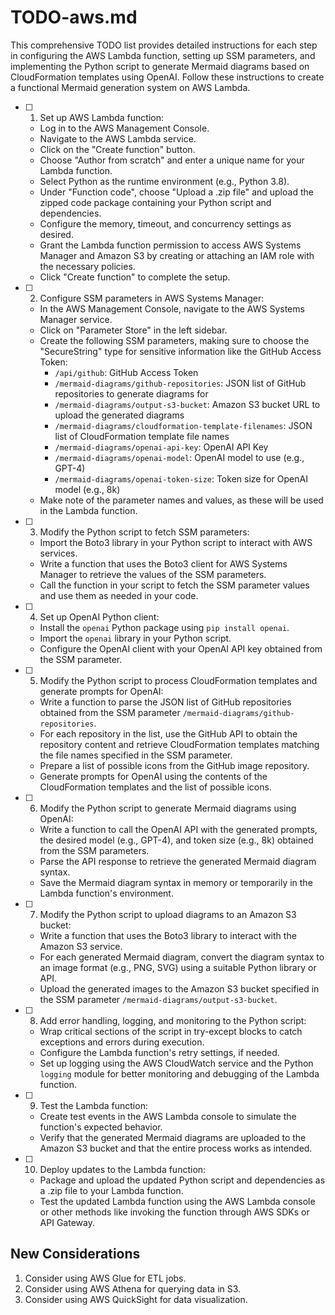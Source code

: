 # TODO-aws.md
This comprehensive TODO list provides detailed instructions for each step in configuring the AWS Lambda function, setting up SSM parameters, and implementing the Python script to generate Mermaid diagrams based on CloudFormation templates using OpenAI. Follow these instructions to create a functional Mermaid generation system on AWS Lambda.

- [ ] 1. Set up AWS Lambda function:
  - Log in to the AWS Management Console.
  - Navigate to the AWS Lambda service.
  - Click on the "Create function" button.
  - Choose "Author from scratch" and enter a unique name for your Lambda function.
  - Select Python as the runtime environment (e.g., Python 3.8).
  - Under "Function code", choose "Upload a .zip file" and upload the zipped code package containing your Python script and dependencies.
  - Configure the memory, timeout, and concurrency settings as desired.
  - Grant the Lambda function permission to access AWS Systems Manager and Amazon S3 by creating or attaching an IAM role with the necessary policies.
  - Click "Create function" to complete the setup.

- [ ] 2. Configure SSM parameters in AWS Systems Manager:
  - In the AWS Management Console, navigate to the AWS Systems Manager service.
  - Click on "Parameter Store" in the left sidebar.
  - Create the following SSM parameters, making sure to choose the "SecureString" type for sensitive information like the GitHub Access Token:
    - `/api/github`: GitHub Access Token
    - `/mermaid-diagrams/github-repositories`: JSON list of GitHub repositories to generate diagrams for
    - `/mermaid-diagrams/output-s3-bucket`: Amazon S3 bucket URL to upload the generated diagrams
    - `/mermaid-diagrams/cloudformation-template-filenames`: JSON list of CloudFormation template file names
    - `/mermaid-diagrams/openai-api-key`: OpenAI API Key
    - `/mermaid-diagrams/openai-model`: OpenAI model to use (e.g., GPT-4)
    - `/mermaid-diagrams/openai-token-size`: Token size for OpenAI model (e.g., 8k)
  - Make note of the parameter names and values, as these will be used in the Lambda function.

- [ ] 3. Modify the Python script to fetch SSM parameters:
  - Import the Boto3 library in your Python script to interact with AWS services.
  - Write a function that uses the Boto3 client for AWS Systems Manager to retrieve the values of the SSM parameters.
  - Call the function in your script to fetch the SSM parameter values and use them as needed in your code.

- [ ] 4. Set up OpenAI Python client:
  - Install the `openai` Python package using `pip install openai`.
  - Import the `openai` library in your Python script.
  - Configure the OpenAI client with your OpenAI API key obtained from the SSM parameter.

- [ ] 5. Modify the Python script to process CloudFormation templates and generate prompts for OpenAI:
  - Write a function to parse the JSON list of GitHub repositories obtained from the SSM parameter `/mermaid-diagrams/github-repositories`.
  - For each repository in the list, use the GitHub API to obtain the repository content and retrieve CloudFormation templates matching the file names specified in the SSM parameter.
  - Prepare a list of possible icons from the GitHub image repository.
  - Generate prompts for OpenAI using the contents of the CloudFormation templates and the list of possible icons.

- [ ] 6. Modify the Python script to generate Mermaid diagrams using OpenAI:
  - Write a function to call the OpenAI API with the generated prompts, the desired model (e.g., GPT-4), and token size (e.g., 8k) obtained from the SSM parameters.
  - Parse the API response to retrieve the generated Mermaid diagram syntax.
  - Save the Mermaid diagram syntax in memory or temporarily in the Lambda function's environment.

- [ ] 7. Modify the Python script to upload diagrams to an Amazon S3 bucket:
  - Write a function that uses the Boto3 library to interact with the Amazon S3 service.
  - For each generated Mermaid diagram, convert the diagram syntax to an image format (e.g., PNG, SVG) using a suitable Python library or API.
  - Upload the generated images to the Amazon S3 bucket specified in the SSM parameter `/mermaid-diagrams/output-s3-bucket`.

- [ ] 8. Add error handling, logging, and monitoring to the Python script:
  - Wrap critical sections of the script in try-except blocks to catch exceptions and errors during execution.
  - Configure the Lambda function's retry settings, if needed.
  - Set up logging using the AWS CloudWatch service and the Python `logging` module for better monitoring and debugging of the Lambda function.

- [ ] 9. Test the Lambda function:
  - Create test events in the AWS Lambda console to simulate the function's expected behavior.
  - Verify that the generated Mermaid diagrams are uploaded to the Amazon S3 bucket and that the entire process works as intended.

- [ ] 10. Deploy updates to the Lambda function:
  - Package and upload the updated Python script and dependencies as a .zip file to your Lambda function.
  - Test the updated Lambda function using the AWS Lambda console or other methods like invoking the function through AWS SDKs or API Gateway.


## New Considerations
1. Consider using AWS Glue for ETL jobs.
2. Consider using AWS Athena for querying data in S3.
5. Consider using AWS QuickSight for data visualization.
